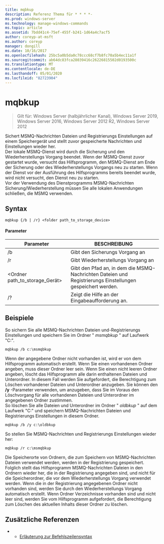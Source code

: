 ```yaml
---
title: mqbkup
description: Referenz Thema für * * * *-
ms.prod: windows-server
ms.technology: manage-windows-commands
ms.topic: article
ms.assetid: 7bdd41c4-75ef-455f-b241-1d64a4c7acf5
author: coreyp-at-msft
ms.author: coreyp
manager: dongill
ms.date: 10/16/2017
ms.openlocfilehash: 25bc5a0b5da0c78ccc68cf7b8fc70a5b4ec11a1f
ms.sourcegitcommit: ab64dc83fca28039416c26226815502d0193500c
ms.translationtype: MT
ms.contentlocale: de-DE
ms.lasthandoff: 05/01/2020
ms.locfileid: "82723904"
---
```

# <a name="mqbkup"></a>mqbkup

> Gilt für: Windows Server (halbjährlicher Kanal), Windows Server 2019, Windows Server 2016, Windows Server 2012 R2, Windows Server 2012

Sichert MSMQ-Nachrichten Dateien und Registrierungs Einstellungen auf einem Speichergerät und stellt zuvor gespeicherte Nachrichten und Einstellungen wieder her.   
Der lokale MSMQ-Dienst wird durch die Sicherung und den Wiederherstellungs Vorgang beendet. Wenn der MSMQ-Dienst zuvor gestartet wurde, versucht das Hilfsprogramm, den MSMQ-Dienst am Ende der Sicherung oder des Wiederherstellungs Vorgangs neu zu starten. Wenn der Dienst vor der Ausführung des Hilfsprogramms bereits beendet wurde, wird nicht versucht, den Dienst neu zu starten.  
Vor der Verwendung des Dienstprogramms MSMQ-Nachrichten Sicherung/Wiederherstellung müssen Sie alle lokalen Anwendungen schließen, die MSMQ verwenden.  
## <a name="syntax"></a>Syntax  
```  
mqbkup {/b | /r} <folder path_to_storage_device>  
```  
#### <a name="parameters"></a>Parameter  
|Parameter|BESCHREIBUNG|  
|-------|--------|  
|/b|Gibt den Sicherungs Vorgang an|  
|/r|Gibt Wiederherstellungs Vorgang an|  
|<Ordner path_to_storage\_Gerät>|Gibt den Pfad an, in dem die MSMQ-Nachrichten Dateien und Registrierungs Einstellungen gespeichert werden.|  
|/?|Zeigt die Hilfe an der Eingabeaufforderung an.|  
## <a name="examples"></a>Beispiele  
So sichern Sie alle MSMQ-Nachrichten Dateien und-Registrierungs Einstellungen und speichern Sie im Ordner " *msmqbkup* " auf Laufwerk "C:".  
```  
mqbkup /b c:\msmqbkup  
```  
Wenn der angegebene Ordner nicht vorhanden ist, wird er von dem Hilfsprogramm automatisch erstellt. Wenn Sie einen vorhandenen Ordner angeben, muss dieser Ordner leer sein. Wenn Sie einen nicht leeren Ordner angeben, löscht das Hilfsprogramm alle darin enthaltenen Dateien und Unterordner. In diesem Fall werden Sie aufgefordert, die Berechtigung zum Löschen vorhandener Dateien und Unterordner anzugeben. Sie können den **/y** -Parameter verwenden, um anzugeben, dass Sie im Voraus den Löschvorgang für alle vorhandenen Dateien und Unterordner im angegebenen Ordner zustimmen.  
So löschen Sie alle Dateien und Unterordner im Ordner " *oldbkup* " auf dem Laufwerk "C:" und speichern MSMQ-Nachrichten Dateien und Registrierungs Einstellungen in diesem Ordner.  
```  
mqbkup /b /y c:\oldbkup  
```  
So stellen Sie MSMQ-Nachrichten und Registrierungs Einstellungen wieder her:  
```  
mqbkup /r c:\msmqbkup  
```  
Die Speicherorte von Ordnern, die zum Speichern von MSMQ-Nachrichten Dateien verwendet werden, werden in der Registrierung gespeichert. Folglich stellt das Hilfsprogramm MSMQ-Nachrichten Dateien in den Ordnern wieder her, die in der Registrierung angegeben sind, und nicht für die Speicherordner, die vor dem Wiederherstellungs Vorgang verwendet werden. Wenn die in der Registrierung angegebenen Ordner nicht vorhanden sind, werden Sie durch den Wiederherstellungs Vorgang automatisch erstellt. Wenn Ordner Verzeichnisse vorhanden sind und nicht leer sind, werden Sie vom Hilfsprogramm aufgefordert, die Berechtigung zum Löschen des aktuellen Inhalts dieser Ordner zu löschen.  
## <a name="additional-references"></a>Zusätzliche Referenzen  
-   - [Erläuterung zur Befehlszeilensyntax](command-line-syntax-key.md)  

